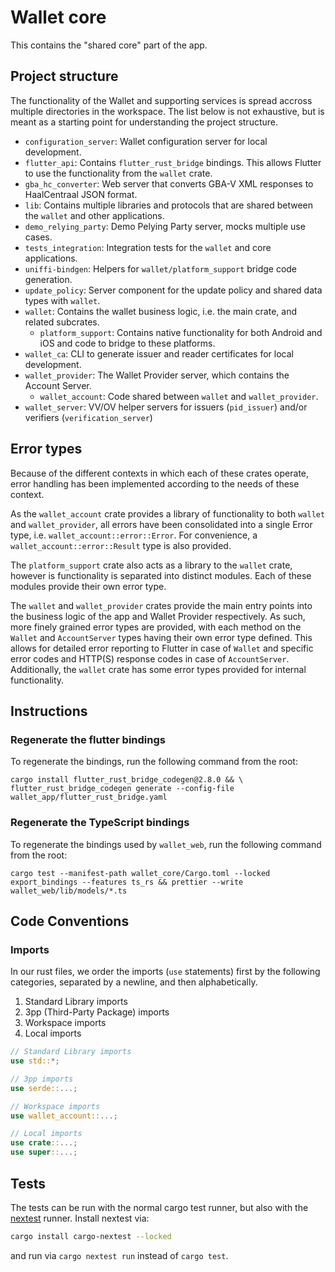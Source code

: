# Wallet core

This contains the "shared core" part of the app.

## Project structure

The functionality of the Wallet and supporting services is spread accross multiple directories in the workspace.
The list below is not exhaustive, but is meant as a starting point for understanding the project structure.

- `configuration_server`: Wallet configuration server for local development.
- `flutter_api`: Contains `flutter_rust_bridge` bindings. This allows Flutter to use the functionality from the `wallet` crate.
- `gba_hc_converter`: Web server that converts GBA-V XML responses to HaalCentraal JSON format.
- `lib`: Contains multiple libraries and protocols that are shared between the `wallet` and other applications.
- `demo_relying_party`: Demo Pelying Party server, mocks multiple use cases.
- `tests_integration`: Integration tests for the `wallet` and core applications.
- `uniffi-bindgen`: Helpers for `wallet/platform_support` bridge code generation.
- `update_policy`: Server component for the update policy and shared data types with `wallet`.
- `wallet`: Contains the wallet business logic, i.e. the main crate, and related subcrates.
  - `platform_support`: Contains native functionality for both Android and iOS and code to bridge to these platforms.
- `wallet_ca`: CLI to generate issuer and reader certificates for local development.
- `wallet_provider`: The Wallet Provider server, which contains the Account Server.
  - `wallet_account`: Code shared between `wallet` and `wallet_provider`.
- `wallet_server`: VV/OV helper servers for issuers (`pid_issuer`) and/or verifiers (`verification_server`)

## Error types

Because of the different contexts in which each of these crates operate, error handling has been implemented according to the needs of these context.

As the `wallet_account` crate provides a library of functionality to both `wallet` and `wallet_provider`, all errors have been consolidated into a single Error type, i.e. `wallet_account::error::Error`.
For convenience, a `wallet_account::error::Result` type is also provided.

The `platform_support` crate also acts as a library to the `wallet` crate, however is functionality is separated into distinct modules.
Each of these modules provide their own error type.

The `wallet` and `wallet_provider` crates provide the main entry points into the business logic of the app and Wallet Provider respectively.
As such, more finely grained error types are provided, with each method on the `Wallet` and `AccountServer` types having their own error type defined.
This allows for detailed error reporting to Flutter in case of `Wallet` and specific error codes and HTTP(S) response codes in case of `AccountServer`.
Additionally, the `wallet` crate has some error types provided for internal functionality.

## Instructions

### Regenerate the flutter bindings

To regenerate the bindings, run the following command from the root:

```
cargo install flutter_rust_bridge_codegen@2.8.0 && \
flutter_rust_bridge_codegen generate --config-file wallet_app/flutter_rust_bridge.yaml
```

### Regenerate the TypeScript bindings

To regenerate the bindings used by `wallet_web`, run the following command from the root:

```
cargo test --manifest-path wallet_core/Cargo.toml --locked export_bindings --features ts_rs && prettier --write wallet_web/lib/models/*.ts
```

## Code Conventions

### Imports

In our rust files, we order the imports (`use` statements) first by the following categories, separated by a newline, and then alphabetically.

1. Standard Library imports
2. 3pp (Third-Party Package) imports
3. Workspace imports
4. Local imports

```rs
// Standard Library imports
use std::*;

// 3pp imports
use serde::...;

// Workspace imports
use wallet_account::...;

// Local imports
use crate::...;
use super::...;
```

## Tests

The tests can be run with the normal cargo test runner,
but also with the [nextest](https://nexte.st) runner.
Install nextest via:

```sh
cargo install cargo-nextest --locked
```

and run via `cargo nextest run` instead of `cargo test`.
